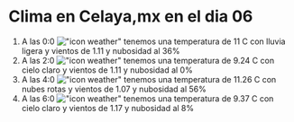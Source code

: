 # Clima en Celaya,mx en el dia 06

1. A las 0:0 !["icon weather"](http://openweathermap.org/img/w/10n.png) tenemos una temperatura de 11 C con lluvia ligera y  vientos de 1.11 y nubosidad al 36%
1. A las 2:0 !["icon weather"](http://openweathermap.org/img/w/01n.png) tenemos una temperatura de 9.24 C con cielo claro y  vientos de 1.11 y nubosidad al 0%
1. A las 4:0 !["icon weather"](http://openweathermap.org/img/w/04n.png) tenemos una temperatura de 11.26 C con nubes rotas y  vientos de 1.07 y nubosidad al 56%
1. A las 6:0 !["icon weather"](http://openweathermap.org/img/w/02n.png) tenemos una temperatura de 9.37 C con cielo claro y  vientos de 1.17 y nubosidad al 8%
